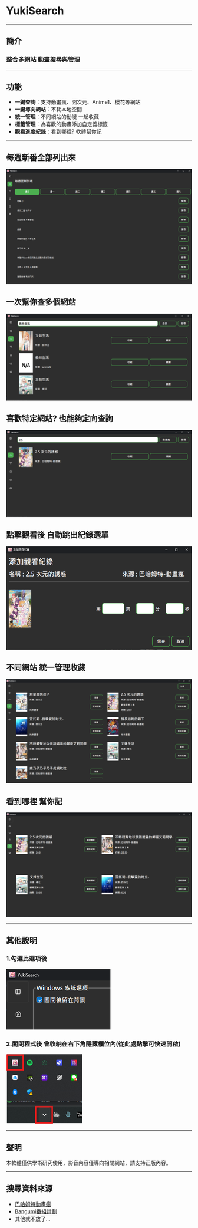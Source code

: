 # YukiSearch

---

## 簡介

### 整合多網站 動畫搜尋與管理

---

## 功能

- **一鍵查詢**：支持動畫瘋、囧次元、Anime1、櫻花等網站
- **一鍵導向網站**：不耗本地空間
- **統一管理**：不同網站的動漫 一起收藏
- **標籤管理**：為喜歡的動畫添加自定義標籤
- **觀看進度紀錄**：看到哪裡? 軟體幫你記

---

## 每週新番全部列出來
![圖例](assets/demo/img_2.png)

## 一次幫你查多個網站
![圖例](assets/demo/img.png)

## 喜歡特定網站? 也能夠定向查詢
![圖例](assets/demo/img_1.png)

## 點擊觀看後 自動跳出紀錄選單
![圖例](assets/demo/img_3.png)

## 不同網站 統一管理收藏
![圖例](assets/demo/img_4.png)

## 看到哪裡 幫你記
![圖例](assets/demo/img_5.png)

---

## 其他說明

### 1.勾選此選項後
![圖例](assets/demo/img_6.png)

### 2.關閉程式後 會收納在右下角隱藏欄位內(從此處點擊可快速開啟)
![圖例](assets/demo/img_7.png)

---

## 聲明

本軟體僅供學術研究使用，影音內容僅導向相關網站，請支持正版內容。

---

## 搜尋資料來源

- [巴哈姆特動畫瘋](https://ani.gamer.com.tw/)
- [Bangumi番組計劃](https://bangumi.tv/)
- 其他就不放了...

